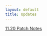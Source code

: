 ```yaml
---
layout: default 
title: Updates
---
```

[11.20 Patch Notes](https://tonneh.github.io/GitHub-Pages-Project/updates/11.20%20patch%20notes.html)

